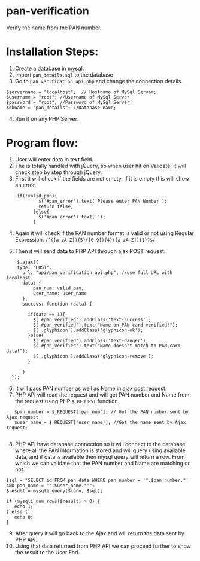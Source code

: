 # pan-verification
Verify the name from the PAN number.

# Installation Steps:

1. Create a database in mysql.
2. Import `pan_details.sql` to the database
3. Go to `pan_verification_api.php` and change the connection details.
```
$servername = "localhost";  // Hostname of MySql Server;
$username = "root"; //Username of MySql Server;
$password = "root";	//Password of MySql Server;
$dbname = "pan_details"; //Database name;
```
4. Run it on any PHP Server.


# Program flow:

1. User will enter data in text field.
2. The is totally handled with jQuery, so when user hit on Validate, it will check step by step through jQuery.
3. First it will check if the fields are not empty. If it is empty this will show an error.
```
    if(!valid_pan){
            $('#pan_error').text('Please enter PAN Number');
            return false;
          }else{
            $('#pan_error').text('');
          }
 ```
4. Again it will check if the PAN number format is valid or not using Regular Expression.
`/^([a-zA-Z]){5}([0-9]){4}([a-zA-Z]){1}?$/`
    
5. Then it will send data to PHP API through ajax POST request. 
```
    $.ajax({
    type: "POST",
      url: "api/pan_verification_api.php", //use full URL with localhost
      data: {
          pan_num: valid_pan,
          user_name: user_name
      },
      success: function (data) {

        if(data == 1){
          $('#pan_verified').addClass('text-success');
          $('#pan_verified').text("Name on PAN card verified!");
          $('.glyphicon').addClass('glyphicon-ok');
        }else{
          $('#pan_verified').addClass('text-danger');
          $('#pan_verified').text("Name doesn't match to PAN card data!");
          $('.glyphicon').addClass('glyphicon-remove');
        }

      }
  });
 ```
 6. It will pass PAN number as well as Name in ajax post request.
 7. PHP API will read the request and will get PAN number and Name from the request using PHP  `$_REQUEST` function.
 ```
    $pan_number = $_REQUEST['pan_num']; // Get the PAN number sent by Ajax request;
    $user_name = $_REQUEST['user_name']; //Get the name sent by Ajax request;
    
 ```
 
 8. PHP API have database connection so it will connect to the database where all the PAN information is stored and will query using available data, and if data is available then mysql query will return a row. From which we can validate that the PAN number and Name are matching or not.
 ```
 $sql = "SELECT id FROM pan_data WHERE pan_number = '".$pan_number."' AND pan_name = '".$user_name."'";
$result = mysqli_query($conn, $sql);

if (mysqli_num_rows($result) > 0) {
    echo 1;
} else {
    echo 0;
}
```
9. After query it will go back to the Ajax and will return the data sent by PHP API. 
10. Using that data returned from PHP API we can proceed further to show the result to the User End.


 
 
 
